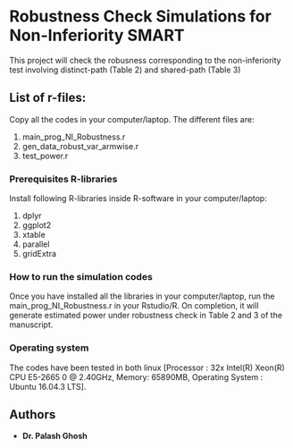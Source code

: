 # Robustness Check Simulations for Non-Inferiority SMART

This project will check the robusness corresponding to the non-inferiority test involving distinct-path (Table 2) and shared-path (Table 3)

## List of r-files:

Copy all the codes in your computer/laptop. The different files are:

1. main_prog_NI_Robustness.r
2. gen_data_robust_var_armwise.r
3. test_power.r



### Prerequisites R-libraries

Install following R-libraries inside R-software in your computer/laptop:

  1. dplyr
  2. ggplot2
  3. xtable
  4. parallel
  5. gridExtra


### How to run the simulation codes

Once you have installed all the libraries in your computer/laptop, run the main_prog_NI_Robustness.r in your Rstudio/R. On completion, it will generate estimated power under robustness check in Table 2 and 3 of the manuscript.

### Operating system

The codes have been tested in both linux [Processor : 32x Intel(R) Xeon(R) CPU E5-2665 0 @ 2.40GHz, Memory: 65890MB, Operating System : Ubuntu 16.04.3 LTS].



## Authors

* **Dr. Palash Ghosh** 
